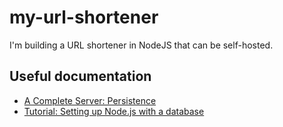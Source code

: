 # my-url-shortener

I'm building a URL shortener in NodeJS that can be self-hosted.

## Useful documentation

- [A Complete Server: Persistence](https://www.newline.co/books/fullstack-nodejs/a-complete-server-persistence)
- [Tutorial: Setting up Node.js with a database](https://medium.com/hackernoon/setting-up-node-js-with-a-database-part-1-3f2461bdd77f)
